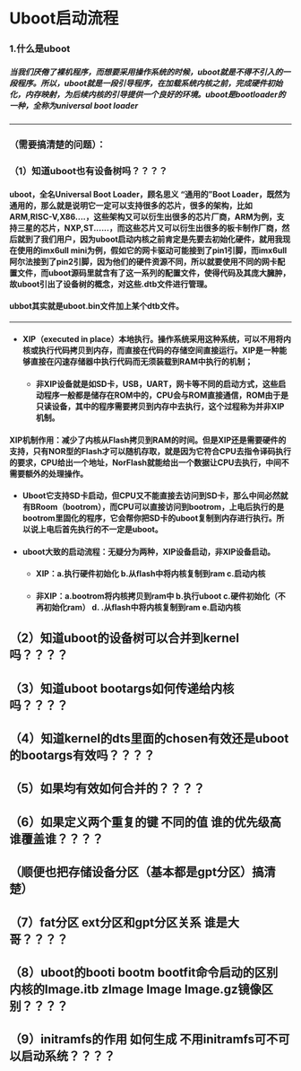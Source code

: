 # 						Uboot启动流程

### 1.什么是uboot

##### 当我们厌倦了裸机程序，而想要采用操作系统的时候，uboot就是不得不引入的一段程序。所以，uboot就是一段引导程序，在加载系统内核之前，完成硬件初始化，内存映射，为后续内核的引导提供一个良好的环境。uboot是bootloader的一种，全称为universal boot loader

***



### （需要搞清楚的问题）：

### （1）知道uboot也有设备树吗？？？？

#### 			uboot，全名Universal Boot Loader，顾名思义 “通用的”Boot Loader，既然为通用的，那么就是说明它一定可以支持很多的芯片，很多的架构，比如 ARM,RISC-V,X86....，这些架构又可以衍生出很多的芯片厂商，ARM为例，支持三星的芯片，NXP,ST......，而这些芯片又可以衍生出很多的板卡制作厂商，然后就到了我们用户，因为uboot启动内核之前肯定是先要去初始化硬件，就用我现在使用的imx6ull mini为例，假如它的网卡驱动可能接到了pin1引脚，而imx6ull 阿尔法接到了pin2引脚，因为他们的硬件资源不同，所以就要使用不同的网卡配置文件，而uboot源码里就含有了这一系列的配置文件，使得代码及其庞大臃肿，故uboot引出了设备树的概念，对这些.dtb文件进行管理。

#### ubbot其实就是uboot.bin文件加上某个dtb文件。

***



- #### XIP（executed in place）本地执行。操作系统采用这种系统，可以不用将内核或执行代码拷贝到内存，而直接在代码的存储空间直接运行。XIP是一种能够直接在闪速存储器中执行代码而无须装载到RAM中执行的机制；

  - #### 非XIP设备就是如SD卡，USB，UART，网卡等不同的启动方式，这些启动程序一般都是储存在ROM中的，CPU会与ROM直接通信，ROM由于是只读设备，其中的程序需要拷贝到内存中去执行，这个过程称为并非XIP机制。

#### 	XIP机制作用：减少了内核从Flash拷贝到RAM的时间。但是XIP还是需要硬件的支持，只有NOR型的Flash才可以随机存取，就是因为它符合CPU去指令译码执行的要求，CPU给出一个地址，NorFlash就能给出一个数据让CPU去执行，中间不需要额外的处理操作。

- #### Uboot它支持SD卡启动，但CPU又不能直接去访问到SD卡，那么中间必然就有BRoom（bootrom），而CPU可以直接访问到bootrom，上电后执行的是bootrom里固化的程序，它会帮你把SD卡的uboot复制到内存进行执行。所以说上电后首先执行的不一定是uboot。

- #### uboot大致的启动流程：无疑分为两种，XIP设备启动，非XIP设备启动。

  - #### XIP：a.执行硬件初始化	b.从flash中将内核复制到ram	c.启动内核

  - #### 非XIP：a.bootrom将内核拷贝到ram中      b.执行uboot    c.硬件初始化（不再初始化ram）    d.    .从flash中将内核复制到ram    e.启动内核



## （2）知道uboot的设备树可以合并到kernel吗？？？？



## （3）知道uboot bootargs如何传递给内核吗？？？？

## （4）知道kernel的dts里面的chosen有效还是uboot的bootargs有效吗？？？？

## （5）如果均有效如何合并的？？？？

## （6）如果定义两个重复的键 不同的值 谁的优先级高 谁覆盖谁？？？？

## （顺便也把存储设备分区（基本都是gpt分区）搞清楚）

## （7）fat分区 ext分区和gpt分区关系 谁是大哥？？？？

## （8）uboot的booti bootm bootfit命令启动的区别 内核的Image.itb zImage Image Image.gz镜像区别？？？？

## （9）initramfs的作用 如何生成 不用initramfs可不可以启动系统？？？？
